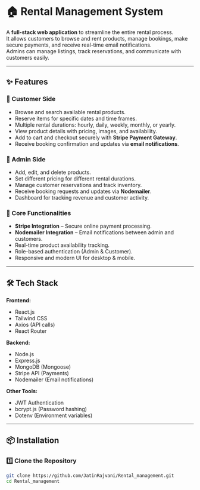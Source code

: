 # 🏠 Rental Management System

A **full-stack web application** to streamline the entire rental process.  
It allows customers to browse and rent products, manage bookings, make secure payments, and receive real-time email notifications.  
Admins can manage listings, track reservations, and communicate with customers easily.

---

## ✨ Features

### 🔹 Customer Side
- Browse and search available rental products.
- Reserve items for specific dates and time frames.
- Multiple rental durations: hourly, daily, weekly, monthly, or yearly.
- View product details with pricing, images, and availability.
- Add to cart and checkout securely with **Stripe Payment Gateway**.
- Receive booking confirmation and updates via **email notifications**.

### 🔹 Admin Side
- Add, edit, and delete products.
- Set different pricing for different rental durations.
- Manage customer reservations and track inventory.
- Receive booking requests and updates via **Nodemailer**.
- Dashboard for tracking revenue and customer activity.

### 🔹 Core Functionalities
- **Stripe Integration** – Secure online payment processing.
- **Nodemailer Integration** – Email notifications between admin and customers.
- Real-time product availability tracking.
- Role-based authentication (Admin & Customer).
- Responsive and modern UI for desktop & mobile.

---

## 🛠️ Tech Stack

**Frontend:**
- React.js  
- Tailwind CSS  
- Axios (API calls)  
- React Router

**Backend:**
- Node.js  
- Express.js  
- MongoDB (Mongoose)  
- Stripe API (Payments)  
- Nodemailer (Email notifications)  

**Other Tools:**
- JWT Authentication  
- bcrypt.js (Password hashing)  
- Dotenv (Environment variables)  

---

## 📦 Installation

### 1️⃣ Clone the Repository
```bash
git clone https://github.com/JatinRajvani/Rental_management.git
cd Rental_management
